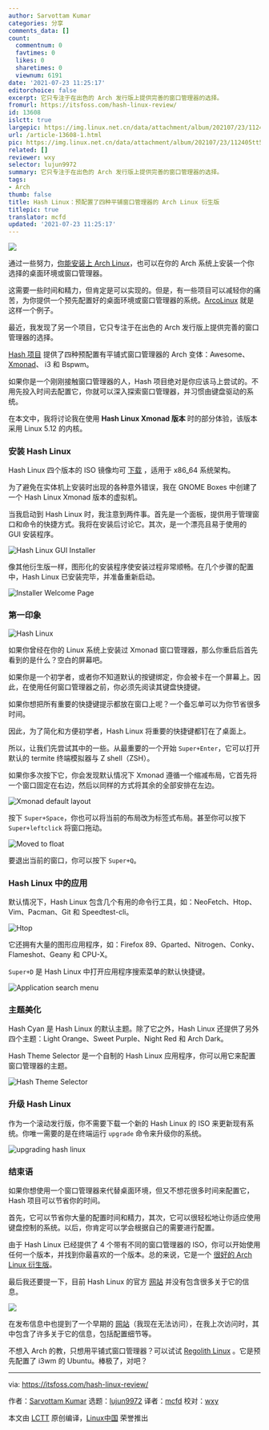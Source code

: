 ```yaml
---
author: Sarvottam Kumar
categories: 分享
comments_data: []
count:
  commentnum: 0
  favtimes: 0
  likes: 0
  sharetimes: 0
  viewnum: 6191
date: '2021-07-23 11:25:17'
editorchoice: false
excerpt: 它只专注于在出色的 Arch 发行版上提供完善的窗口管理器的选择。
fromurl: https://itsfoss.com/hash-linux-review/
id: 13608
islctt: true
largepic: https://img.linux.net.cn/data/attachment/album/202107/23/112405tt57nu7neuddkk7k.jpg
url: /article-13608-1.html
pic: https://img.linux.net.cn/data/attachment/album/202107/23/112405tt57nu7neuddkk7k.jpg.thumb.jpg
related: []
reviewer: wxy
selector: lujun9972
summary: 它只专注于在出色的 Arch 发行版上提供完善的窗口管理器的选择。
tags:
- Arch
thumb: false
title: Hash Linux：预配置了四种平铺窗口管理器的 Arch Linux 衍生版
titlepic: true
translator: mcfd
updated: '2021-07-23 11:25:17'
---
```


![](https://img.linux.net.cn/data/attachment/album/202107/23/112405tt57nu7neuddkk7k.jpg)


通过一些努力，[你能安装上 Arch Linux](https://itsfoss.com/install-arch-linux/)，也可以在你的 Arch 系统上安装一个你选择的桌面环境或窗口管理器。


这需要一些时间和精力，但肯定是可以实现的。但是，有一些项目可以减轻你的痛苦，为你提供一个预先配置好的桌面环境或窗口管理器的系统。[ArcoLinux](https://arcolinux.com/) 就是这样一个例子。


最近，我发现了另一个项目，它只专注于在出色的 Arch 发行版上提供完善的窗口管理器的选择。


[Hash 项目](https://hashproject.ga/) 提供了四种预配置有平铺式窗口管理器的 Arch 变体：Awesome、[Xmonad](https://xmonad.org/)、 i3 和 Bspwm。


如果你是一个刚刚接触窗口管理器的人，Hash 项目绝对是你应该马上尝试的。不用先投入时间去配置它，你就可以深入探索窗口管理器，并习惯由键盘驱动的系统。


在本文中，我将讨论我在使用 **Hash Linux Xmonad 版本** 时的部分体验，该版本采用 Linux 5.12 的内核。


### 安装 Hash Linux


Hash Linux 四个版本的 ISO 镜像均可 [下载](https://hashproject.ga/index.html#downloads) ，适用于 x86\_64 系统架构。


为了避免在实体机上安装时出现的各种意外错误，我在 GNOME Boxes 中创建了一个 Hash Linux Xmonad 版本的虚拟机。


当我启动到 Hash Linux 时，我注意到两件事。首先是一个面板，提供用于管理窗口和命令的快捷方式。我将在安装后讨论它。其次，是一个漂亮且易于使用的 GUI 安装程序。


![Hash Linux GUI Installer](https://img.linux.net.cn/data/attachment/album/202107/23/112517wiwzk1b41k67b650.jpg)


像其他衍生版一样，图形化的安装程序使安装过程非常顺畅。在几个步骤的配置中，Hash Linux 已安装完毕，并准备重新启动。


![Installer Welcome Page](https://img.linux.net.cn/data/attachment/album/202107/23/112518lnhcttfdnn5ac1ww.png)


### 第一印象


![Hash Linux](https://img.linux.net.cn/data/attachment/album/202107/23/112518flhf0lgdj3aol2qt.jpg)


如果你曾经在你的 Linux 系统上安装过 Xmonad 窗口管理器，那么你重启后首先看到的是什么？空白的屏幕吧。


如果你是一个初学者，或者你不知道默认的按键绑定，你会被卡在一个屏幕上。因此，在使用任何窗口管理器之前，你必须先阅读其键盘快捷键。


如果你想把所有重要的快捷键提示都放在窗口上呢？一个备忘单可以为你节省很多时间。


因此，为了简化和方便初学者，Hash Linux 将重要的快捷键都钉在了桌面上。


所以，让我们先尝试其中的一些。从最重要的一个开始 `Super+Enter`，它可以打开默认的 termite 终端模拟器与 Z shell（ZSH）。


如果你多次按下它，你会发现默认情况下 Xmonad 遵循一个缩减布局，它首先将一个窗口固定在右边，然后以同样的方式将其余的全部安排在左边。


![Xmonad default layout](https://img.linux.net.cn/data/attachment/album/202107/23/112520nu4guug1eu26y2gg.png)


按下 `Super+Space`，你也可以将当前的布局改为标签式布局。甚至你可以按下 `Super+leftclick` 将窗口拖动。


![Moved to float](https://img.linux.net.cn/data/attachment/album/202107/23/112520wsdxisd2pzyvz38s.png)


要退出当前的窗口，你可以按下 `Super+Q`。


### Hash Linux 中的应用


默认情况下，Hash Linux 包含几个有用的命令行工具，如：NeoFetch、Htop、Vim、Pacman、Git 和 Speedtest-cli。


![Htop](https://img.linux.net.cn/data/attachment/album/202107/23/112521gw2nrrguohmoo066.jpg)


它还拥有大量的图形应用程序，如：Firefox 89、Gparted、Nitrogen、Conky、Flameshot、Geany 和 CPU-X。


`Super+D` 是 Hash Linux 中打开应用程序搜索菜单的默认快捷键。


![Application search menu](https://img.linux.net.cn/data/attachment/album/202107/23/112522hp3rvfov6v2x4yp3.jpg)


### 主题美化


Hash Cyan 是 Hash Linux 的默认主题。除了它之外，Hash Linux 还提供了另外四个主题：Light Orange、Sweet Purple、Night Red 和 Arch Dark。


Hash Theme Selector 是一个自制的 Hash Linux 应用程序，你可以用它来配置窗口管理器的主题。


![Hash Theme Selector](https://img.linux.net.cn/data/attachment/album/202107/23/112522h0a8zkjbsb7atzzb.png)


### 升级 Hash Linux


作为一个滚动发行版，你不需要下载一个新的 Hash Linux 的 ISO 来更新现有系统。你唯一需要的是在终端运行 `upgrade` 命令来升级你的系统。


![upgrading hash linux](https://img.linux.net.cn/data/attachment/album/202107/23/112523i3huncgbb8n5vvcv.png)


### 结束语


如果你想使用一个窗口管理器来代替桌面环境，但又不想花很多时间来配置它，Hash 项目可以节省你的时间。


首先，它可以节省你大量的配置时间和精力，其次，它可以很轻松地让你适应使用键盘控制的系统。以后，你肯定可以学会根据自己的需要进行配置。


由于 Hash Linux 已经提供了 4 个带有不同的窗口管理器的 ISO，你可以开始使用任何一个版本，并找到你最喜欢的一个版本。总的来说，它是一个 [很好的 Arch Linux 衍生版](https://itsfoss.com/arch-based-linux-distros/)。


最后我还要提一下，目前 Hash Linux 的官方 [网站](https://hashproject.ga/) 并没有包含很多关于它的信息。


![](https://img.linux.net.cn/data/attachment/album/202107/23/112523md2d2cwhbz2g28pf.png)


在发布信息中也提到了一个早期的 [网站](https://hashproject.org/)（我现在无法访问），在我上次访问时，其中包含了许多关于它的信息，包括配置细节等。


不想入 Arch 的教，只想用平铺式窗口管理器？可以试试 [Regolith Linux](https://itsfoss.com/regolith-linux-desktop/) 。它是预先配置了 i3wm 的 Ubuntu。棒极了，对吧？




---


via: <https://itsfoss.com/hash-linux-review/>


作者：[Sarvottam Kumar](https://itsfoss.com/author/sarvottam/) 选题：[lujun9972](https://github.com/lujun9972) 译者：[mcfd](https://github.com/mcfd) 校对：[wxy](https://github.com/wxy)


本文由 [LCTT](https://github.com/LCTT/TranslateProject) 原创编译，[Linux中国](https://linux.cn/) 荣誉推出